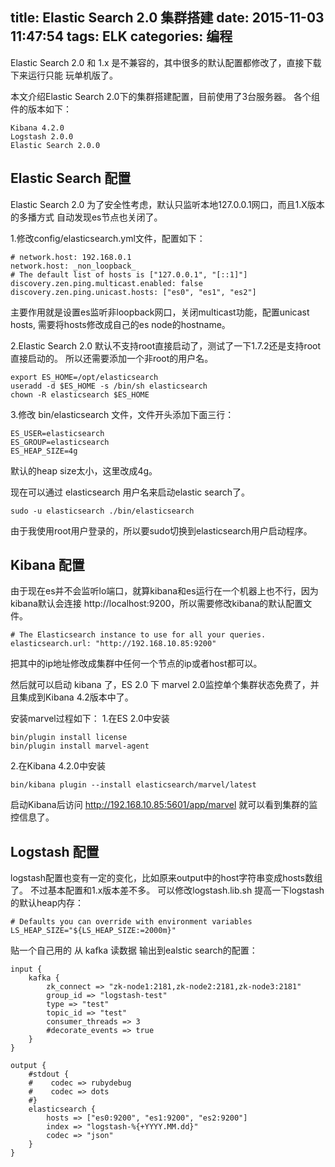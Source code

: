 title: Elastic Search 2.0 集群搭建
date: 2015-11-03 11:47:54
tags: ELK
categories: 编程
---

Elastic Search 2.0 和 1.x 是不兼容的，其中很多的默认配置都修改了，直接下载下来运行只能
玩单机版了。

本文介绍Elastic Search 2.0下的集群搭建配置，目前使用了3台服务器。
各个组件的版本如下：
```
Kibana 4.2.0
Logstash 2.0.0
Elastic Search 2.0.0
```
<!-- more -->
## Elastic Search 配置
Elastic Search 2.0 为了安全性考虑，默认只监听本地127.0.0.1网口，而且1.X版本的多播方式
自动发现es节点也关闭了。

1.修改config/elasticsearch.yml文件，配置如下：
```
# network.host: 192.168.0.1
network.host: _non_loopback_
# The default list of hosts is ["127.0.0.1", "[::1]"]
discovery.zen.ping.multicast.enabled: false
discovery.zen.ping.unicast.hosts: ["es0", "es1", "es2"]
```
主要作用就是设置es监听非loopback网口，关闭multicast功能，配置unicast hosts, 需要将hosts修改成自己的es node的hostname。

2.Elastic Search 2.0 默认不支持root直接启动了，测试了一下1.7.2还是支持root直接启动的。
所以还需要添加一个非root的用户名。

```
export ES_HOME=/opt/elasticsearch
useradd -d $ES_HOME -s /bin/sh elasticsearch
chown -R elasticsearch $ES_HOME
```

3.修改 bin/elasticsearch 文件，文件开头添加下面三行：
```
ES_USER=elasticsearch
ES_GROUP=elasticsearch
ES_HEAP_SIZE=4g
```
默认的heap size太小，这里改成4g。

现在可以通过 elasticsearch 用户名来启动elastic search了。
```
sudo -u elasticsearch ./bin/elasticsearch
```
由于我使用root用户登录的，所以要sudo切换到elasticsearch用户启动程序。


## Kibana 配置

由于现在es并不会监听lo端口，就算kibana和es运行在一个机器上也不行，因为kibana默认会连接
http://localhost:9200，所以需要修改kibana的默认配置文件。

```
# The Elasticsearch instance to use for all your queries.
elasticsearch.url: "http://192.168.10.85:9200"
```
把其中的ip地址修改成集群中任何一个节点的ip或者host都可以。

然后就可以启动 kibana 了，ES 2.0 下 marvel 2.0监控单个集群状态免费了，并且集成到Kibana 4.2版本中了。

安装marvel过程如下：
1.在ES 2.0中安装
```
bin/plugin install license
bin/plugin install marvel-agent
```
2.在Kibana 4.2.0中安装
```
bin/kibana plugin --install elasticsearch/marvel/latest
```
启动Kibana后访问 http://192.168.10.85:5601/app/marvel 就可以看到集群的监控信息了。

## Logstash 配置

logstash配置也变有一定的变化，比如原来output中的host字符串变成hosts数组了。
不过基本配置和1.x版本差不多。
可以修改logstash.lib.sh 提高一下logstash的默认heap内存：

```
# Defaults you can override with environment variables
LS_HEAP_SIZE="${LS_HEAP_SIZE:=2000m}"
```

贴一个自己用的 从 kafka 读数据 输出到ealstic search的配置：
```
input {
    kafka {
        zk_connect => "zk-node1:2181,zk-node2:2181,zk-node3:2181"
        group_id => "logstash-test"
        type => "test"
        topic_id => "test"
        consumer_threads => 3
        #decorate_events => true
    }
}

output {
    #stdout {
    #    codec => rubydebug
    #    codec => dots
    #}
    elasticsearch {
        hosts => ["es0:9200", "es1:9200", "es2:9200"]
        index => "logstash-%{+YYYY.MM.dd}"
        codec => "json"
    }
}
```

